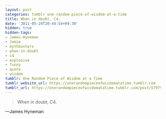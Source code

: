 ```yaml
---
layout: post
categories: tumblr one-random-piece-of-wisdom-at-a-time
title: When in doubt, C4.
date: '2011-05-24T20:44:54+09:30'
hidden: true
hidden-tags:
- James-Hyneman
- Jamie
- mythbusters
- when-in-doubt
- c4
- explosive
- funny
- quote
- wisdom
tumblr: One Random Piece of Wisdom at a Time
tumblr_website_url: https://onerandompieceofwisdomatatime.tumblr.com
tumblr_url: https://onerandompieceofwisdomatatime.tumblr.com/post/5797985151/when-in-doubt-c4
---
```

> When in doubt, C4.

—James Hyneman

